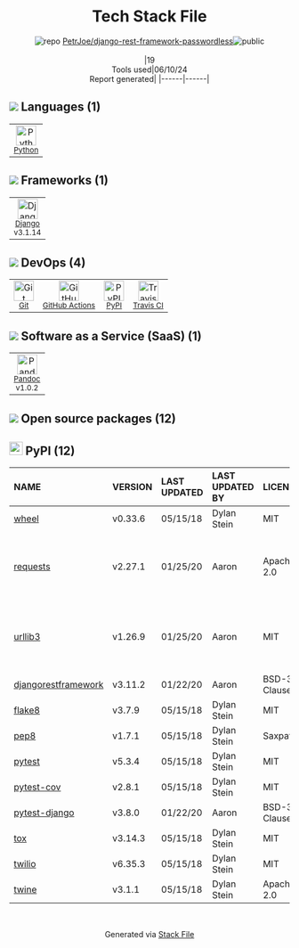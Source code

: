 <!--
&lt;--- Readme.md Snippet without images Start ---&gt;
## Tech Stack
PetrJoe/django-rest-framework-passwordless is built on the following main stack:

- [Python](https://www.python.org) – Languages
- [Django](https://www.djangoproject.com/) – Frameworks (Full Stack)
- [GitHub Actions](https://github.com/features/actions) – Continuous Integration
- [Travis CI](http://travis-ci.com/) – Continuous Integration
- [Pandoc](https://pandoc.org/) – File Conversion

Full tech stack [here](/techstack.md)

&lt;--- Readme.md Snippet without images End ---&gt;

&lt;--- Readme.md Snippet with images Start ---&gt;
## Tech Stack
PetrJoe/django-rest-framework-passwordless is built on the following main stack:

- <img width='25' height='25' src='https://img.stackshare.io/service/993/pUBY5pVj.png' alt='Python'/> [Python](https://www.python.org) – Languages
- <img width='25' height='25' src='https://img.stackshare.io/service/994/4aGjtNQv.png' alt='Django'/> [Django](https://www.djangoproject.com/) – Frameworks (Full Stack)
- <img width='25' height='25' src='https://img.stackshare.io/service/11563/actions.png' alt='GitHub Actions'/> [GitHub Actions](https://github.com/features/actions) – Continuous Integration
- <img width='25' height='25' src='https://img.stackshare.io/service/460/Lu6cGu0z_400x400.png' alt='Travis CI'/> [Travis CI](http://travis-ci.com/) – Continuous Integration
- <img width='25' height='25' src='https://img.stackshare.io/service/2330/no-img-open-source.png' alt='Pandoc'/> [Pandoc](https://pandoc.org/) – File Conversion

Full tech stack [here](/techstack.md)

&lt;--- Readme.md Snippet with images End ---&gt;
-->
<div align="center">

# Tech Stack File
![](https://img.stackshare.io/repo.svg "repo") [PetrJoe/django-rest-framework-passwordless](https://github.com/PetrJoe/django-rest-framework-passwordless)![](https://img.stackshare.io/public_badge.svg "public")
<br/><br/>
|19<br/>Tools used|06/10/24 <br/>Report generated|
|------|------|
</div>

## <img src='https://img.stackshare.io/languages.svg'/> Languages (1)
<table><tr>
  <td align='center'>
  <img width='36' height='36' src='https://img.stackshare.io/service/993/pUBY5pVj.png' alt='Python'>
  <br>
  <sub><a href="https://www.python.org">Python</a></sub>
  <br>
  <sub></sub>
</td>

</tr>
</table>

## <img src='https://img.stackshare.io/frameworks.svg'/> Frameworks (1)
<table><tr>
  <td align='center'>
  <img width='36' height='36' src='https://img.stackshare.io/service/994/4aGjtNQv.png' alt='Django'>
  <br>
  <sub><a href="https://www.djangoproject.com/">Django</a></sub>
  <br>
  <sub>v3.1.14</sub>
</td>

</tr>
</table>

## <img src='https://img.stackshare.io/devops.svg'/> DevOps (4)
<table><tr>
  <td align='center'>
  <img width='36' height='36' src='https://img.stackshare.io/service/1046/git.png' alt='Git'>
  <br>
  <sub><a href="http://git-scm.com/">Git</a></sub>
  <br>
  <sub></sub>
</td>

<td align='center'>
  <img width='36' height='36' src='https://img.stackshare.io/service/11563/actions.png' alt='GitHub Actions'>
  <br>
  <sub><a href="https://github.com/features/actions">GitHub Actions</a></sub>
  <br>
  <sub></sub>
</td>

<td align='center'>
  <img width='36' height='36' src='https://img.stackshare.io/service/12572/-RIWgodF_400x400.jpg' alt='PyPI'>
  <br>
  <sub><a href="https://pypi.org/">PyPI</a></sub>
  <br>
  <sub></sub>
</td>

<td align='center'>
  <img width='36' height='36' src='https://img.stackshare.io/service/460/Lu6cGu0z_400x400.png' alt='Travis CI'>
  <br>
  <sub><a href="http://travis-ci.com/">Travis CI</a></sub>
  <br>
  <sub></sub>
</td>

</tr>
</table>

## <img src='https://img.stackshare.io/saas.svg'/> Software as a Service (SaaS) (1)
<table><tr>
  <td align='center'>
  <img width='36' height='36' src='https://img.stackshare.io/service/2330/no-img-open-source.png' alt='Pandoc'>
  <br>
  <sub><a href="https://pandoc.org/">Pandoc</a></sub>
  <br>
  <sub>v1.0.2</sub>
</td>

</tr>
</table>


## <img src='https://img.stackshare.io/group.svg' /> Open source packages (12)</h2>

## <img width='24' height='24' src='https://img.stackshare.io/service/12572/-RIWgodF_400x400.jpg'/> PyPI (12)

|NAME|VERSION|LAST UPDATED|LAST UPDATED BY|LICENSE|VULNERABILITIES|
|:------|:------|:------|:------|:------|:------|
|[wheel](https://pypi.org/project/wheel)|v0.33.6|05/15/18|Dylan Stein |MIT|[CVE-2022-40898](https://github.com/advisories/GHSA-qwmp-2cf2-g9g6) (High)|
|[requests](https://pypi.org/project/requests)|v2.27.1|01/25/20|Aaron |Apache-2.0|[CVE-2024-35195](https://github.com/advisories/GHSA-9wx4-h78v-vm56) (Moderate)<br/>[CVE-2023-32681](https://github.com/advisories/GHSA-j8r2-6x86-q33q) (Moderate)|
|[urllib3](https://pypi.org/project/urllib3)|v1.26.9|01/25/20|Aaron |MIT|[CVE-2023-45803](https://github.com/advisories/GHSA-g4mx-q9vg-27p4) (Moderate)<br/>[CVE-2023-43804](https://github.com/advisories/GHSA-v845-jxx5-vc9f) (Moderate)|
|[djangorestframework](https://pypi.org/project/djangorestframework)|v3.11.2|01/22/20|Aaron |BSD-3-Clause|N/A|
|[flake8](https://pypi.org/project/flake8)|v3.7.9|05/15/18|Dylan Stein |MIT|N/A|
|[pep8](https://pypi.org/project/pep8)|v1.7.1|05/15/18|Dylan Stein |Saxpath|N/A|
|[pytest](https://pypi.org/project/pytest)|v5.3.4|05/15/18|Dylan Stein |MIT|N/A|
|[pytest-cov](https://pypi.org/project/pytest-cov)|v2.8.1|05/15/18|Dylan Stein |MIT|N/A|
|[pytest-django](https://pypi.org/project/pytest-django)|v3.8.0|01/22/20|Aaron |BSD-3-Clause|N/A|
|[tox](https://pypi.org/project/tox)|v3.14.3|05/15/18|Dylan Stein |MIT|N/A|
|[twilio](https://pypi.org/project/twilio)|v6.35.3|05/15/18|Dylan Stein |MIT|N/A|
|[twine](https://pypi.org/project/twine)|v3.1.1|05/15/18|Dylan Stein |Apache-2.0|N/A|

<br/>
<div align='center'>

Generated via [Stack File](https://github.com/marketplace/stack-file)
